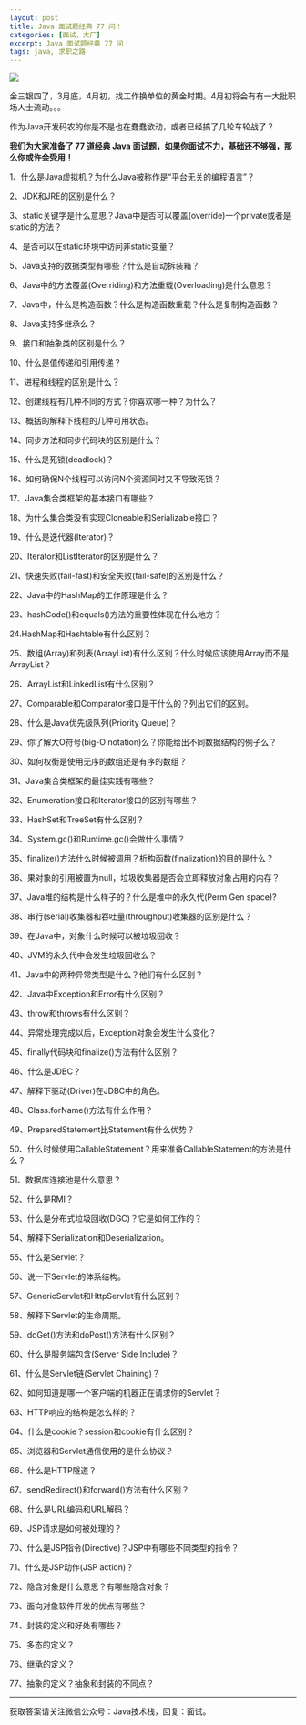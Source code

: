 ```yaml
---
layout: post
title: Java 面试题经典 77 问！
categories: [面试，大厂]
excerpt: Java 面试题经典 77 问！
tags: java, 求职之路
---
```

![](http://img.javastack.cn/18-3-23/2058162.jpg)

金三银四了，3月底，4月初，找工作换单位的黄金时期。4月初将会有有一大批职场人士流动。。。

作为Java开发码农的你是不是也在蠢蠢欲动，或者已经搞了几轮车轮战了？

**我们为大家准备了 77 道经典 Java 面试题，如果你面试不力，基础还不够强，那么你或许会受用！**

1、什么是Java虚拟机？为什么Java被称作是“平台无关的编程语言”？

2、JDK和JRE的区别是什么？

3、static关键字是什么意思？Java中是否可以覆盖(override)一个private或者是 static的方法？

4、是否可以在static环境中访问非static变量？

5、Java支持的数据类型有哪些？什么是自动拆装箱？

6、Java中的方法覆盖(Overriding)和方法重载(Overloading)是什么意思？

7、Java中，什么是构造函数？什么是构造函数重载？什么是复制构造函数？

8、Java支持多继承么？

9、接口和抽象类的区别是什么？

10、什么是值传递和引用传递？

11、进程和线程的区别是什么？

12、创建线程有几种不同的方式？你喜欢哪一种？为什么？

13、概括的解释下线程的几种可用状态。

14、同步方法和同步代码块的区别是什么？

15、什么是死锁(deadlock)？

16、如何确保N个线程可以访问N个资源同时又不导致死锁？

17、Java集合类框架的基本接口有哪些？

18、为什么集合类没有实现Cloneable和Serializable接口？

19、什么是迭代器(Iterator)？

20、Iterator和ListIterator的区别是什么？

21、快速失败(fail-­fast)和安全失败(fail-­safe)的区别是什么？

22、Java中的HashMap的工作原理是什么？

23、hashCode()和equals()方法的重要性体现在什么地方？

24.HashMap和Hashtable有什么区别？

25、数组(Array)和列表(ArrayList)有什么区别？什么时候应该使用Array而不是 ArrayList？

26、ArrayList和LinkedList有什么区别？

27、Comparable和Comparator接口是干什么的？列出它们的区别。

28、什么是Java优先级队列(Priority Queue)？

29、你了解大O符号(big-­O notation)么？你能给出不同数据结构的例子么？

30、如何权衡是使用无序的数组还是有序的数组？

31、Java集合类框架的最佳实践有哪些？

32、Enumeration接口和Iterator接口的区别有哪些？

33、HashSet和TreeSet有什么区别？

34、System.gc()和Runtime.gc()会做什么事情？

35、finalize()方法什么时候被调用？析构函数(finalization)的目的是什么？

36、果对象的引用被置为null，垃圾收集器是否会立即释放对象占用的内存？

37、Java堆的结构是什么样子的？什么是堆中的永久代(Perm Gen space)?

38、串行(serial)收集器和吞吐量(throughput)收集器的区别是什么？

39、在Java中，对象什么时候可以被垃圾回收？

40、JVM的永久代中会发生垃圾回收么？

41、Java中的两种异常类型是什么？他们有什么区别？

42、Java中Exception和Error有什么区别？

43、throw和throws有什么区别？

44、异常处理完成以后，Exception对象会发生什么变化？

45、finally代码块和finalize()方法有什么区别？

46、什么是JDBC？

47、解释下驱动(Driver)在JDBC中的角色。

48、Class.forName()方法有什么作用？

49、PreparedStatement比Statement有什么优势？

50、什么时候使用CallableStatement？用来准备CallableStatement的方法是什么？

51、数据库连接池是什么意思？

52、什么是RMI？

53、什么是分布式垃圾回收(DGC)？它是如何工作的？

54、解释下Serialization和Deserialization。

55、什么是Servlet？

56、说一下Servlet的体系结构。

57、GenericServlet和HttpServlet有什么区别？

58、解释下Servlet的生命周期。

59、doGet()方法和doPost()方法有什么区别？

60、什么是服务端包含(Server Side Include)？

61、什么是Servlet链(Servlet Chaining)？

62、如何知道是哪一个客户端的机器正在请求你的Servlet？

63、HTTP响应的结构是怎么样的？

64、什么是cookie？session和cookie有什么区别？

65、浏览器和Servlet通信使用的是什么协议？

66、什么是HTTP隧道？

67、sendRedirect()和forward()方法有什么区别？

68、什么是URL编码和URL解码？

69、JSP请求是如何被处理的？

70、什么是JSP指令(Directive)？JSP中有哪些不同类型的指令？

71、什么是JSP动作(JSP action)？

72、隐含对象是什么意思？有哪些隐含对象？

73、面向对象软件开发的优点有哪些？

74、封装的定义和好处有哪些？

75、多态的定义？

76、继承的定义？

77、抽象的定义？抽象和封装的不同点？

---

获取答案请关注微信公众号：Java技术栈，回复：面试。



